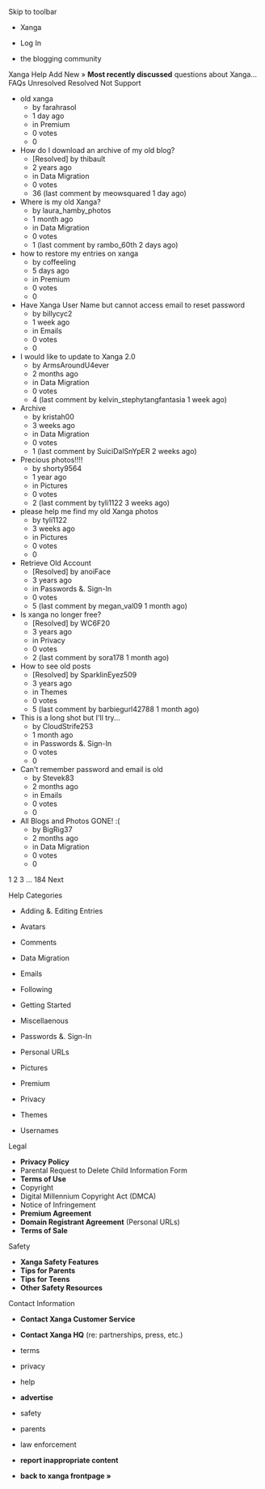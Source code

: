 Skip to toolbar

*   Xanga

*   Log In

*   the blogging community

Xanga Help Add New » **Most recently discussed** questions about Xanga… FAQs Unresolved Resolved Not Support

*   old xanga
    *   by farahrasol
    *   1 day ago
    *   in Premium
    *   0 votes
    *   0
*   How do I download an archive of my old blog?
    *   \[Resolved\] by thibault
    *   2 years ago
    *   in Data Migration
    *   0 votes
    *   36 (last comment by meowsquared 1 day ago)
*   Where is my old Xanga?
    *   by laura\_hamby\_photos
    *   1 month ago
    *   in Data Migration
    *   0 votes
    *   1 (last comment by rambo\_60th 2 days ago)
*   how to restore my entries on xanga
    *   by coffeeling
    *   5 days ago
    *   in Premium
    *   0 votes
    *   0
*   Have Xanga User Name but cannot access email to reset password
    *   by billycyc2
    *   1 week ago
    *   in Emails
    *   0 votes
    *   0
*   I would like to update to Xanga 2.0
    *   by ArmsAroundU4ever
    *   2 months ago
    *   in Data Migration
    *   0 votes
    *   4 (last comment by kelvin\_stephytangfantasia 1 week ago)
*   Archive
    *   by kristah00
    *   3 weeks ago
    *   in Data Migration
    *   0 votes
    *   1 (last comment by SuiciDalSnYpER 2 weeks ago)
*   Precious photos!!!!
    *   by shorty9564
    *   1 year ago
    *   in Pictures
    *   0 votes
    *   2 (last comment by tyli1122 3 weeks ago)
*   please help me find my old Xanga photos
    *   by tyli1122
    *   3 weeks ago
    *   in Pictures
    *   0 votes
    *   0
*   Retrieve Old Account
    *   \[Resolved\] by anoiFace
    *   3 years ago
    *   in Passwords &. Sign-In
    *   0 votes
    *   5 (last comment by megan\_val09 1 month ago)
*   Is xanga no longer free?
    *   \[Resolved\] by WC6F20
    *   3 years ago
    *   in Privacy
    *   0 votes
    *   2 (last comment by sora178 1 month ago)
*   How to see old posts
    *   \[Resolved\] by SparklinEyez509
    *   3 years ago
    *   in Themes
    *   0 votes
    *   5 (last comment by barbiegurl42788 1 month ago)
*   This is a long shot but I'll try...
    *   by CloudStrife253
    *   1 month ago
    *   in Passwords &. Sign-In
    *   0 votes
    *   0
*   Can't remember password and email is old
    *   by Stevek83
    *   2 months ago
    *   in Emails
    *   0 votes
    *   0
*   All Blogs and Photos GONE! :(
    *   by BigRig37
    *   2 months ago
    *   in Data Migration
    *   0 votes
    *   0

1 2 3 ... 184 Next

Help Categories

*   Adding &. Editing Entries
*   Avatars
*   Comments
*   Data Migration
*   Emails
*   Following
*   Getting Started
*   Miscellaenous

*   Passwords &. Sign-In
*   Personal URLs
*   Pictures
*   Premium
*   Privacy
*   Themes
*   Usernames

Legal

*   **Privacy Policy**
*   Parental Request to Delete Child Information Form
*   **Terms of Use**
*   Copyright
*   Digital Millennium Copyright Act (DMCA)
*   Notice of Infringement
*   **Premium Agreement**
*   **Domain Registrant Agreement** (Personal URLs)
*   **Terms of Sale**

Safety

*   **Xanga Safety Features**
*   **Tips for Parents**
*   **Tips for Teens**
*   **Other Safety Resources**

Contact Information

*   **Contact Xanga Customer Service**
*   **Contact Xanga HQ** (re: partnerships, press, etc.)

*   terms
*   privacy
*   help
*   **advertise**

*   safety
*   parents
*   law enforcement
*   **report inappropriate content**

*   **back to xanga frontpage »**